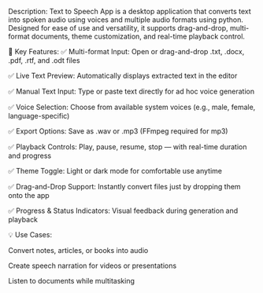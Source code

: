 Description:
Text to Speech App is a desktop application that converts text into spoken audio using voices and multiple audio formats using python. Designed for ease of use and versatility, it supports drag-and-drop, multi-format documents, theme customization, and real-time playback control.

🔑 Key Features:
✅ Multi-format Input: Open or drag-and-drop .txt, .docx, .pdf, .rtf, and .odt files

✅ Live Text Preview: Automatically displays extracted text in the editor

✅ Manual Text Input: Type or paste text directly for ad hoc voice generation

✅ Voice Selection: Choose from available system voices (e.g., male, female, language-specific)

✅ Export Options: Save as .wav or .mp3 (FFmpeg required for mp3)

✅ Playback Controls: Play, pause, resume, stop — with real-time duration and progress

✅ Theme Toggle: Light or dark mode for comfortable use anytime

✅ Drag-and-Drop Support: Instantly convert files just by dropping them onto the app

✅ Progress & Status Indicators: Visual feedback during generation and playback

💡 Use Cases:

  Convert notes, articles, or books into audio

  Create speech narration for videos or presentations

  Listen to documents while multitasking

